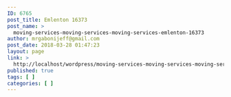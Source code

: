 ```yaml
---
ID: 6765
post_title: Emlenton 16373
post_name: >
  moving-services-moving-services-moving-services-emlenton-16373
author: mrgabonijeff@gmail.com
post_date: 2018-03-28 01:47:23
layout: page
link: >
  http://localhost/wordpress/moving-services-moving-services-moving-services-emlenton-16373/
published: true
tags: [ ]
categories: [ ]
---
```

